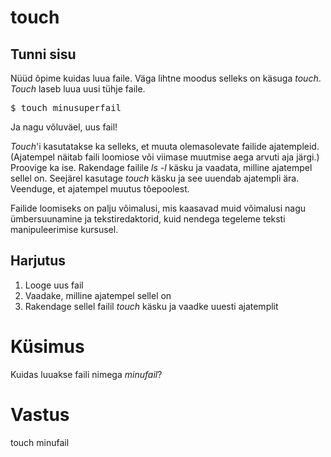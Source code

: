 # touch

## Tunni sisu

Nüüd õpime kuidas luua faile. Väga lihtne moodus selleks on käsuga *touch*. *Touch* laseb luua uusi tühje faile.

<pre>$ touch minusuperfail</pre>

Ja nagu võluväel, uus fail!

*Touch*'i kasutatakse ka selleks, et muuta olemasolevate failide ajatempleid. (Ajatempel näitab faili loomiose või viimase muutmise aega arvuti aja järgi.) Proovige ka ise. Rakendage failile *ls -l* käsku ja vaadata, milline ajatempel sellel on. Seejärel kasutage *touch* käsku ja see uuendab ajatempli ära. Veenduge, et ajatempel muutus tõepoolest.

Failide loomiseks on palju võimalusi, mis kaasavad muid võimalusi nagu ümbersuunamine ja tekstiredaktorid, kuid nendega tegeleme teksti manipuleerimise kursusel.

## Harjutus

<ol>
<li>Looge uus fail</li>
<li>Vaadake, milline ajatempel sellel on</li>
<li>Rakendage sellel failil <i>touch</i> käsku ja vaadke uuesti ajatemplit</li>
</ol>

# Küsimus

Kuidas luuakse faili nimega *minufail*?

# Vastus

touch minufail
